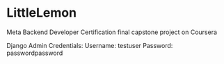 # LittleLemon
Meta Backend Developer Certification final capstone project on Coursera


Django Admin Credentials:
Username: testuser
Password: passwordpassword
